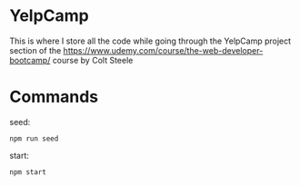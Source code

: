 # YelpCamp

This is where I store all the code while going through the YelpCamp project section of the https://www.udemy.com/course/the-web-developer-bootcamp/ course by Colt Steele

# Commands

seed:

```
npm run seed
```

start:

```
npm start
```
